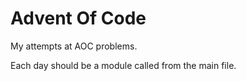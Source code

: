# Advent Of Code 

My attempts at AOC problems.

Each day should be a module called from the main file.
